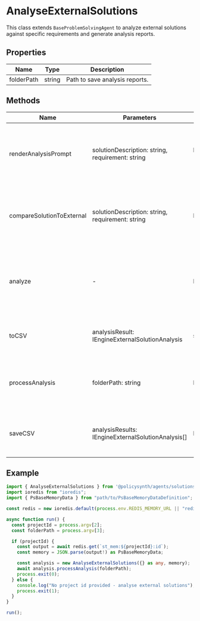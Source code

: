 # AnalyseExternalSolutions

This class extends `BaseProblemSolvingAgent` to analyze external solutions against specific requirements and generate analysis reports.

## Properties

| Name       | Type   | Description               |
|------------|--------|---------------------------|
| folderPath | string | Path to save analysis reports. |

## Methods

| Name                      | Parameters                                      | Return Type                                      | Description                                                                 |
|---------------------------|-------------------------------------------------|--------------------------------------------------|-----------------------------------------------------------------------------|
| renderAnalysisPrompt      | solutionDescription: string, requirement: string | Promise<SystemMessage[] \| HumanMessage[]>       | Prepares the analysis prompt for the language model based on a solution and a requirement. |
| compareSolutionToExternal | solutionDescription: string, requirement: string | Promise<IEngineExternalSolutionAnalysisResults>  | Compares a solution description to an external solution based on a requirement. |
| analyze                   | -                                               | Promise<void>                                    | Analyzes external solutions against requirements and generates analysis results. |
| toCSV                     | analysisResult: IEngineExternalSolutionAnalysis | string                                           | Converts analysis results into a CSV format string. |
| processAnalysis           | folderPath: string                              | Promise<void>                                    | Initializes the analysis process with a specified folder path for saving reports. |
| saveCSV                   | analysisResults: IEngineExternalSolutionAnalysis[] | Promise<void>                                  | Saves analysis results as CSV files in the specified folder path. |

## Example

```typescript
import { AnalyseExternalSolutions } from '@policysynth/agents/solutions/tools/analyseExternalSolutions.js';
import ioredis from "ioredis";
import { PsBaseMemoryData } from "path/to/PsBaseMemoryDataDefinition";

const redis = new ioredis.default(process.env.REDIS_MEMORY_URL || "redis://localhost:6379");

async function run() {
  const projectId = process.argv[2];
  const folderPath = process.argv[3];

  if (projectId) {
    const output = await redis.get(`st_mem:${projectId}:id`);
    const memory = JSON.parse(output!) as PsBaseMemoryData;

    const analysis = new AnalyseExternalSolutions({} as any, memory);
    await analysis.processAnalysis(folderPath);
    process.exit(0);
  } else {
    console.log("No project id provided - analyse external solutions");
    process.exit(1);
  }
}

run();
```